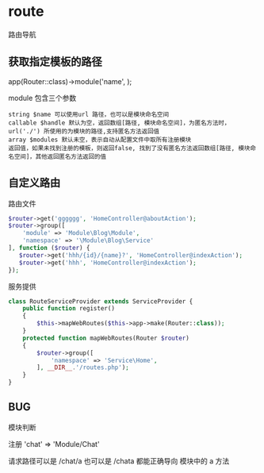 # route
路由导航

## 获取指定模板的路径

app(Router::class)->module('name', );

module 包含三个参数

    string $name 可以使用url 路径，也可以是模块命名空间
    callable $handle 默认为空，返回数组[路径, 模块命名空间]，为匿名方法时，url('./') 所使用的为模块的路径,支持匿名方法返回值
    array $modules 默认未空，表示自动从配置文件中取所有注册模块
    返回值，如果未找到注册的模板，则返回false, 找到了没有匿名方法返回数组[路径, 模块命名空间]，其他返回匿名方法返回的值

## 自定义路由

路由文件
```php
$router->get('gggggg', 'HomeController@aboutAction');
$router->group([
    'module' => 'Module\Blog\Module',
    'namespace' => '\Module\Blog\Service'
], function ($router) {
   $router->get('hhh/{id}/{name}?', 'HomeController@indexAction');
   $router->get('hhh', 'HomeController@indexAction');
});
```

服务提供

```php
class RouteServiceProvider extends ServiceProvider {
    public function register()
    {
        $this->mapWebRoutes($this->app->make(Router::class));
    }
    protected function mapWebRoutes(Router $router)
    {
        $router->group([
            'namespace' => 'Service\Home',
        ], __DIR__.'/routes.php');
    }
}
```

## BUG

模块判断

注册 'chat' => 'Module/Chat'

请求路径可以是  /chat/a 也可以是 /chata 都能正确导向 模块中的 a 方法
